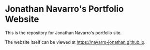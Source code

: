 # Jonathan Navarro's Portfolio Website

This is the repository for Jonathan Navarro's portfolio site.

The website itself can be viewed at https://navarro-jonathan.github.io.